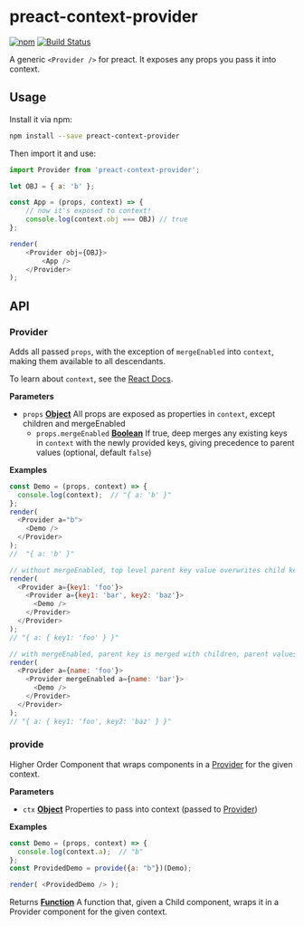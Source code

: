 # preact-context-provider

[![npm](https://img.shields.io/npm/v/preact-context-provider.svg)](http://npm.im/preact-context-provider)
[![Build Status](https://travis-ci.org/synacor/preact-context-provider.svg?branch=master)](https://travis-ci.org/synacor/preact-context-provider)

A generic `<Provider />` for preact. It exposes any props you pass it into context.

## Usage

Install it via npm:

```sh
npm install --save preact-context-provider
```

Then import it and use:

```js
import Provider from 'preact-context-provider';

let OBJ = { a: 'b' };

const App = (props, context) => {
	// now it's exposed to context!
	console.log(context.obj === OBJ) // true
};

render(
	<Provider obj={OBJ}>
		<App />
	</Provider>
);
```

## API

<!-- Generated by documentation.js. Update this documentation by updating the source code. -->

### Provider

Adds all passed `props`, with the exception of `mergeEnabled` into `context`, making them available to all descendants.

To learn about `context`, see the [React Docs](https://facebook.github.io/react/docs/context.html).

**Parameters**

-   `props` **[Object](https://developer.mozilla.org/docs/Web/JavaScript/Reference/Global_Objects/Object)** All props are exposed as properties in `context`, except children and mergeEnabled
    -   `props.mergeEnabled` **[Boolean](https://developer.mozilla.org/docs/Web/JavaScript/Reference/Global_Objects/Boolean)** If true, deep merges any existing keys in `context` with the newly provided keys, giving precedence to parent values (optional, default `false`)

**Examples**

```javascript
const Demo = (props, context) => {
  console.log(context);  // "{ a: 'b' }"
};
render(
  <Provider a="b">
    <Demo />
  </Provider>
);
//	"{ a: 'b' }"

// without mergeEnabled, top level parent key value overwrites child key
render(
  <Provider a={key1: 'foo'}>
    <Provider a={key1: 'bar', key2: 'baz'}>
      <Demo />
    </Provider>
  </Provider>
);
// "{ a: { key1: 'foo' } }"

// with mergeEnabled, parent key is merged with children, parent values taking precedence
render(
  <Provider a={name: 'foo'}>
    <Provider mergeEnabled a={name: 'bar'}>
      <Demo />
    </Provider>
  </Provider>
);
// "{ a: { key1: 'foo', key2: 'baz' } }"
```

### provide

Higher Order Component that wraps components in a [Provider](#provider) for the given context.

**Parameters**

-   `ctx` **[Object](https://developer.mozilla.org/docs/Web/JavaScript/Reference/Global_Objects/Object)** Properties to pass into context (passed to [Provider](#provider))

**Examples**

```javascript
const Demo = (props, context) => {
  console.log(context.a);  // "b"
};
const ProvidedDemo = provide({a: "b"})(Demo);

render( <ProvidedDemo /> );
```

Returns **[Function](https://developer.mozilla.org/docs/Web/JavaScript/Reference/Statements/function)** A function that, given a Child component, wraps it in a Provider component for the given context.
